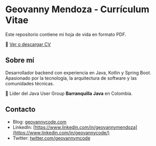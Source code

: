 # Geovanny Mendoza - Currículum Vitae

Este repositorio contiene mi hoja de vida en formato PDF.

📄 [Ver o descargar CV](./Geovanny_Mendoza_CV.pdf)

## Sobre mí

Desarrollador backend con experiencia en Java, Kotlin y Spring Boot.  
Apasionado por la tecnología, la arquitectura de software y las comunidades técnicas.

🎤 Líder del Java User Group **Barranquilla Java** en Colombia.

## Contacto

- Blog: [geovannycode.com](https://geovannycode.com)  
- LinkedIn: [https://www.linkedin.com/in/geovannymendoza](https://www.linkedin.com/in/geovannycode/)
- Twitter: [twitter.com/geovannymcode](https://x.com/geovannycode)
